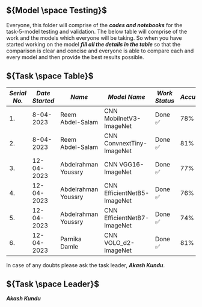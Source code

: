 ## ${Model \space Testing}$

Everyone, this folder will comprise of the ***codes and notebooks*** for the task-5-model testing and validation. The below table will comprise of the work and the models which everyone will
be taking. So when you have started working on the model ***fill all the details in the table*** so that the comparison is clear and concise and everyone is able to compare each
and every model and then provide the best results possible.


## ${Task \space Table}$

| ***Serial No.*** | ***Date Started*** | ***Name*** | ***Model Name*** | ***Work Status*** | ***Accuracy*** |
|-|-|-|-|-|-|
| 1. | 8-04-2023 |Reem Abdel-Salam | CNN MobilnetV3-ImageNet  | Done :white_check_mark: | 78% |
| 2. | 8-04-2023 |Reem Abdel-Salam | CNN ConvnextTiny-ImageNet  | Done :white_check_mark: | 81% |
| 3. | 12-04-2023 |Abdelrahman Youssry | CNN VGG16-ImageNet  | Done :white_check_mark: | 77% |
| 4. | 12-04-2023 |Abdelrahman Youssry | CNN EfficientNetB5-ImageNet  | Done :white_check_mark: | 76% |
| 5. | 12-04-2023 |Abdelrahman Youssry | CNN EfficientNetB7-ImageNet  | Done :white_check_mark: | 74% |
| 6. | 12-04-2023 |Parnika Damle | CNN VOLO_d2-ImageNet  | Done :white_check_mark: | 81% |
In case of any doubts please ask the task leader, ***Akash Kundu***.


## ${Task \space Leader}$
***Akash Kundu***
